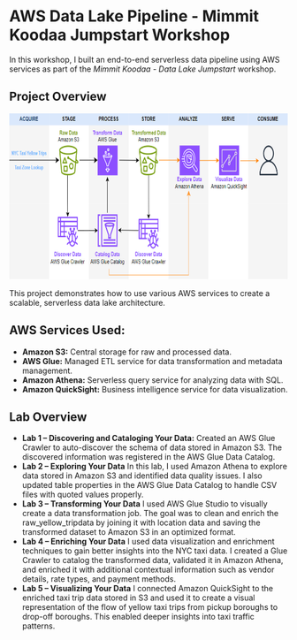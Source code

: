 # AWS Data Lake Pipeline - Mimmit Koodaa Jumpstart Workshop

In this workshop, I built an end-to-end serverless data pipeline using AWS services as part of the *Mimmit Koodaa - Data Lake Jumpstart* workshop.

## Project Overview

<img src="dataPipeline.png" alt="Picture data pipeline" height="300">

This project demonstrates how to use various AWS services to create a scalable, serverless data lake architecture.

## AWS Services Used:

- **Amazon S3:** Central storage for raw and processed data.
- **AWS Glue:** Managed ETL service for data transformation and metadata management.
- **Amazon Athena:** Serverless query service for analyzing data with SQL.
- **Amazon QuickSight:** Business intelligence service for data visualization.

## Lab Overview

- **Lab 1 – Discovering and Cataloging Your Data:** Created an AWS Glue Crawler to auto-discover the schema of data stored in Amazon S3. The discovered information was registered in the AWS Glue Data Catalog.
- **Lab 2 – Exploring Your Data** In this lab, I used Amazon Athena to explore data stored in Amazon S3 and identified data quality issues. I also updated table properties in the AWS Glue Data Catalog to handle CSV files with quoted values properly.
- **Lab 3 – Transforming Your Data** I used AWS Glue Studio to visually create a data transformation job. The goal was to clean and enrich the raw_yellow_tripdata by joining it with location data and saving the transformed dataset to Amazon S3 in an optimized format.
- **Lab 4 – Enriching Your Data** I used data visualization and enrichment techniques to gain better insights into the NYC taxi data. I created a Glue Crawler to catalog the transformed data, validated it in Amazon Athena, and enriched it with additional contextual information such as vendor details, rate types, and payment methods.
- **Lab 5 – Visualizing Your Data**  I connected Amazon QuickSight to the enriched taxi trip data stored in S3 and used it to create a visual representation of the flow of yellow taxi trips from pickup boroughs to drop-off boroughs. This enabled deeper insights into taxi traffic patterns.


